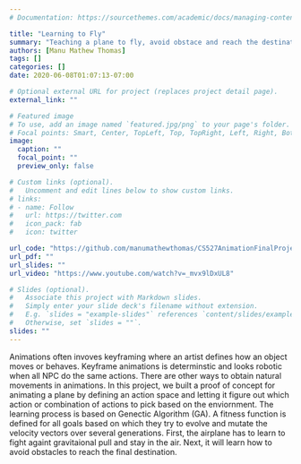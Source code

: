 ```yaml
---
# Documentation: https://sourcethemes.com/academic/docs/managing-content/

title: "Learning to Fly"
summary: "Teaching a plane to fly, avoid obstace and reach the destination using Genetic Algorithm"
authors: [Manu Mathew Thomas]
tags: []
categories: []
date: 2020-06-08T01:07:13-07:00

# Optional external URL for project (replaces project detail page).
external_link: ""

# Featured image
# To use, add an image named `featured.jpg/png` to your page's folder.
# Focal points: Smart, Center, TopLeft, Top, TopRight, Left, Right, BottomLeft, Bottom, BottomRight.
image:
  caption: ""
  focal_point: ""
  preview_only: false

# Custom links (optional).
#   Uncomment and edit lines below to show custom links.
# links:
# - name: Follow
#   url: https://twitter.com
#   icon_pack: fab
#   icon: twitter

url_code: "https://github.com/manumathewthomas/CS527AnimationFinalProject"
url_pdf: ""
url_slides: ""
url_video: "https://www.youtube.com/watch?v=_mvx9lDxUL8"

# Slides (optional).
#   Associate this project with Markdown slides.
#   Simply enter your slide deck's filename without extension.
#   E.g. `slides = "example-slides"` references `content/slides/example-slides.md`.
#   Otherwise, set `slides = ""`.
slides: ""
---
```


Animations often invoves keyframing where an artist defines how an object moves or behaves. Keyframe animations is determinstic and looks robotic when all NPC do the same actions. There are other ways to obtain natural movements in animations. In this project, we built a proof of concept for animating a plane by defining an action space and letting it figure out which action or combination of actions to pick based on the enviornment. The learning process is based on Genectic Algorithm (GA). A fitness function is defined for all goals based on which they try to evolve and mutate the velocity vectors over several generations. First, the airplane has to learn to fight againt gravitaional pull and stay in the air. Next, it will learn how to avoid obstacles to reach the final destination.